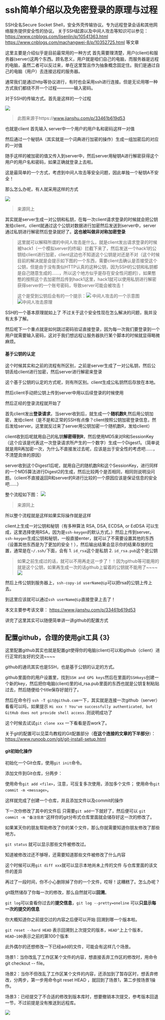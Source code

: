 # ssh简单介绍以及免密登录的原理与过程
SSH全名Secure Socket Shell，安全外壳传输协议。专为远程登录会话和其他网络服务提供安全性的协议。
关于SSH起源以及中间人攻击等知识可以参见：
https://www.cnblogs.com/lisenlin/p/10541363.html
https://www.cnblogs.com/machangwei-8/p/10352725.html
等文章

这里主要是介绍似乎是目前最常用的一种方式
首先需要理清楚，用户(client)和服务器(server)这两个东西。顾名思义，用户就是咱们自己的电脑，而服务器是远程的电脑，虽然二者可以反过来，单在这里暂且作为抽象概念固定住。我们是通过自己的电脑（用户）去连接远程的服务器。

通常我们是通过http等协议进行，有时也会采用ssh进行连接。但是无论用哪一种方式我们都绕不开一个过程————输入密码。

对于SSH的传输方式。首先是这样的一个过程

![](https://tf-picture-bed-1259792641.cos.ap-beijing.myqcloud.com/blog/2021-08-28-124608.png)
>此图来源于https://www.jianshu.com/p/33461b619d53

也就是client 首先输入 server中一个用户的用户名和密码这样一对值

然后通过一个秘钥A（其实就是一个词典进行加密的操作）生成一组加密后的对应的一对值

随手这样的被加密的值又传入到server中，然后server用秘钥A进行解密获得这个用户的用户名和密码，如果正确就登录上去啦。

这是最简单的一个方式，考虑到中间人攻击等安全问题，因此单独一个秘钥A不安全！

那么怎么办呢，有人就采用这样的方式

![](https://tf-picture-bed-1259792641.cos.ap-beijing.myqcloud.com/blog/2021-08-28-125253.png)
>来源同上

其实就是server生成一对公钥和私钥，在每一次client请求登录的时候就会把公钥发给client，client就通过这个公钥对数据进行加密然后发送到server中，server通过私钥进行解密然后登录就好了。**这也被叫做非对称加密登录**

>这里就可以解释所谓的中间人攻击是什么，就是client发出请求登录的时候被hack1（一个模拟server的终端）拦截下来了，然后发送一个hack1的公钥给client进行加密，client这边也不知道这个公钥是对还是不对（这个时候目前的解决就是会提示如下图的一个东西，需要client去确认是否接受这个公钥，但是由于没有类似HTTP认真的这种公钥，因为SSH的公钥和私钥都是自己随意生成的……，所以这个地方似乎是存在安全性问题的），如果憨憨的按照这个去加密然后传到hack1这里，hack1就可以使用私钥进行解密获得server的一个账号密码，导致server可能会被攻击！
>
>这个是受到公钥后会有的一个提示：![](https://tf-picture-bed-1259792641.cos.ap-beijing.myqcloud.com/blog/2021-08-28-125810.png)
>中间人攻击的一个示意图
>![中间人攻击原理](https://tf-picture-bed-1259792641.cos.ap-beijing.myqcloud.com/blog/2021-08-28-125750.png)

SSH的一个基本原理就如上了
不过关于这个安全性现在怎么解决的问题，我并没有太多了解。

然后呢下一个重点就是如何跳过密码验证直接登录，因为每一次我们要登录到一个用户就需要输入密码，这对于我们想远程让服务器执行某个脚本的时候就显得略微麻烦。

#### 基于公钥的认定
这个时候其实和之前的流程有所区别，之前是server生成了一对公私钥，然后公钥丢给client进行加密，然后server进行解密来登录

这个基于公钥的认定的方式呢，则有所区别。client生成公私钥然后存放在本地。

然后client手动把公钥上传到server中用以后续登录的时候使用

然后正经的登录流程就开始了

首先client发出**登录请求**，当server收到后，就生成一个**随机数R**,然后用公钥加密，发给client（是不是和正常的SSH有点像？client按照公钥加密登录信息，然后发给server。这里就反过来了server用公钥加密一个随机数R，发给client）

client收到后呢就用自己的私钥**解密得到R**，然后使用MD5来对R和SessionKey（这个应该是代表这一次登录请求所产生的一个数字）生成一个Digest1。（简单说就是用R再加密一次，为什么不直接发过去呢，应该是出于安全性的考虑吧……，不清楚具体的原因）

server收到这个Digest1后呢，就用自己的随机数R和这个SessionKey，进行同样的一个MD5算法进行Digest2的生成，然后比较两个是否相同，相同则说明没问题。（client不直接返回R和server的R进行比较的一个原因应该是保证信息的安全吧……）

整个流程如下图：
![](https://tf-picture-bed-1259792641.cos.ap-beijing.myqcloud.com/blog/2021-08-28-131609.png)
>来源同上

所以整个流程就是这样如果实际操作就是这样

client上生成一对公钥和秘钥（有多种算法 RSA, DSA, ECDSA, or EdDSA 可以生成，这里选择使用RSA，因为是`ssh-keygen`的默认方式。）然后上传到server。
`ssh-keygen`生成公钥和秘钥，一般直接enter，就可以了不需要设置其他的东西（设置其他东西是为了更加的安全！），然后输出结果会显示你的结果存放的位置，通常是在`~/.ssh/`下面，会有
    1. `id_rsa`这个是私钥
    2. `id_rsa.pub`这个是公钥

>如果之前生成过的话，就可以不用再走这一步了！！因为github等可能用的就是这个公钥，如果再生成一次的话github上留着的公钥就不能用了~~~~
>![](https://tf-picture-bed-1259792641.cos.ap-beijing.myqcloud.com/blog/2021-08-28-132805.png)


然后上传公钥到服务器上，`ssh-copy-id userName@ip`可以把rsa的公钥上传上去。

到这里应该就可以通过`ssh userName@ip`直接登录上去了！


本文主要参考该文章：
https://www.jianshu.com/p/33461b619d53


讲完了这里其实可以随便简单讲一讲github的配置方式

## 配置github，合理的使用git工具 {3}
这里配置github其实也就是配置git使得你的电脑(client)可以和github（client）进行正常的友好的交流~~~~

github的通讯其实也是SSH，也是基于公钥的认定的方式。

github里面你的用户设置里，找到`SSH and GPG keys`然后在里面的`SSHkeys`创建一个新的key，然后把你电脑(client)里的id_rsa.pub里面的东西也就是公钥复制粘贴过去，然后随便给个title保存好就行了。

然后在命令行 `ssh -T git@github.com`一下，其实就是连接一次github（server）看看可以吗，如果提示
`Hi xxx ! You've successfully authenticated, but GitHub does not provide shell access.`则说明成功了

这个时候去试试`git clone xxx` 一下看看是否work了。

关于git的配置可以见菜鸟教程的Git配置部分（**在这个连接的文章的下半部分**）：https://www.runoob.com/git/git-install-setup.html 

#### git初始化操作
初始化一个Git仓库，使用`git init`命令。

添加文件到Git仓库，分两步：

使用命令`git add <file>`，注意，可反复多次使用，添加多个文件；
使用命令`git commit -m <message>`。

这样就完成了创建一个仓库，并且添加文件以及commit的操作

下一次你修改了其中的文件后 只需要`git add`一下就好了，然后便可以 `git commit -m "备注信息"`这样你的git分布式仓库里面就会储存好这一次的修改了。

如果某天你的朋友帮助修改了你的某个文件，那么你就需要知道你朋友修改了那些地方。

`git status` 就可以显示那些文件被修改过。

知道被修改过还不够呀，还需要知道那些文件被修改了什么内容

这个时候可以用`git diff xxx`就可以显示本地尚未上传的文件 与仓库里面的该文件的差异

再过了一段时间，你不小心删除掉了你的一个文件，哎呀！这糟糕了。怎么办呢？

git既然储存了你每一次的修改，那么自然就可以**回溯**。

`git log`可以查看你过去的**提交信息**，`git log --pretty=oneline` 可以**只显示每一次的提交的信息**

你大概知道你之前提交过的内容之后便可以开始 回溯到哪一个版本啦。

`git reset --hard HEAD` 表示回溯到上次提交的版本，`HEAD^`上上个版本，`HEAD~100`表示之前的第100个版本

此外偶尔的还想修改一下已经add的文件，可能会有这样几个场景。

场景1：当你改乱了工作区某个文件的内容，想直接丢弃工作区的修改时，用命令git checkout -- file。

场景2：当你不但改乱了工作区某个文件的内容，还添加到了暂存区时，想丢弃修改，分两步，第一步用命令git reset HEAD <file>，就回到了场景1，第二步按场景1操作。

场景3：已经提交了不合适的修改到版本库时，想要撤销本次提交，参考版本回退一节，不过前提是没有推送到远程库。

![](https://tf-picture-bed-1259792641.cos.ap-beijing.myqcloud.com/blog/2021-09-20-081902.png)

